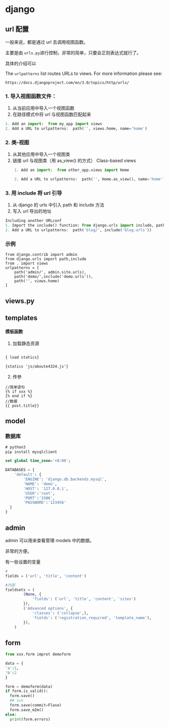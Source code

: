 # django

## url 配置

一般来说，都是通过 url 去调用视图函数。

主要是由 `urls.py`进行控制，非常的简单，只要会正则表达式就行了。

具体的介绍可以

The `urlpatterns` list routes URLs to views. For more information please see:

    https://docs.djangoproject.com/en/3.0/topics/http/urls/

### 1. 导入视图函数文件：
1. 从当前应用中导入一个视图函数 
2. 在路径模式中将 url 与视图函数匹配起来 

```py
1. Add an import:  from my_app import views
2. Add a URL to urlpatterns:  path('', views.home, name='home')
```

### 2. 类-视图

1. 从其他应用中导入一个视图类 
2. 链接 url 与视图类（用 as_view() 的方式）
Class-based views
```python
    1. Add an import:  from other_app.views import Home

    2. Add a URL to urlpatterns:  path('', Home.as_view(), name='home')
```
### 3. 用 include 将 url 引导

1. 从 django 的 urls 中引入 path 和 include 方法 
2. 写入 url 导出的地址 

 ```python
 Including another URLconf
1. Import the include() function: from django.urls import include, path
2. Add a URL to urlpatterns:  path('blog/', include('blog.urls'))
 ``` 
 
### 示例

```
from django.contrib import admin
from django.urls import path,include
from . import views
urlpatterns = [
    path('admin/', admin.site.urls),
    path('demo/',include('demo.urls')),
    path('', views.home)
]
```

## views.py


## templates

#### 模板函数

1. 加载静态资源

```html

{ load statics}

{statics 'js/aboute4324.js'}

```

2. 传参

```
//简单语句
{% if xxx %}
{% end if %}
//数据
{{ post.title}}
```


## model

### 数据库

```cmd
# python3
pip install mysqlclient
```

```sql
set global time_zone='+8:00';
```

```python
DATABASES = {
    'default': {
        'ENGINE': 'django.db.backends.mysql',
        'NAME': 'demo',
        'HOST': '127.0.0.1',
        'USER':'root',
        'PORT':'3306',
        'PASSWORD':'123456'
  }
}
```



## admin

admin 可以用来查看管理 models 中的数据。

非常的方便。

有一些设置的变量


```py
#
fields = ('url', 'title', 'content')

#内部
fieldsets = (
        (None, {
            'fields': ('url', 'title', 'content', 'sites')
        }),
        ('Advanced options', {
            'classes': ('collapse',),
            'fields': ('registration_required', 'template_name'),
        }),
    )
```

## form

```py
from xxx.form improt demoform

data = {
'a':1,
'b':2
}

form = demoform(data)
if form.is_valid():
  form.save()
  ## 1vn
  form.save(commit=Flase)
  form.save_m2m()
else:
  print(form.errors)

```
